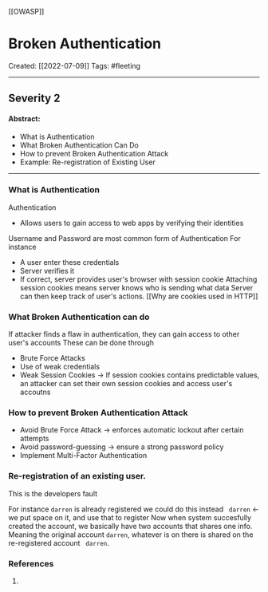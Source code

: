 [[OWASP]]

# Broken Authentication
Created:  [[2022-07-09]]
Tags: #fleeting 

---
## Severity 2
#### Abstract:
- What is Authentication
- What Broken Authentication Can Do
- How to prevent Broken Authentication Attack
- Example: Re-registration of Existing User

---
### What is Authentication
Authentication
- Allows users to gain access to web apps by verifying their identities

Username and Password are most common form of Authentication
For instance
- A user enter these credentials
- Server verifies it
- If correct, server provides user's browser with session cookie
Attaching session cookies means server knows who is sending what data
Server can then keep track of user's actions. [[Why are cookies used in HTTP]]

### What Broken Authentication can do 
If attacker finds a flaw in authentication, they can gain access to other user's accounts
These can be done through
- Brute Force Attacks
- Use of weak credentials
- Weak Session Cookies -> If session cookies contains predictable values, an attacker can set their own session cookies and access user's accoutns

### How to prevent Broken Authentication Attack
- Avoid Brute Force Attack -> enforces automatic lockout after certain attempts
- Avoid password-guessing -> ensure a strong password policy
- Implement Multi-Factor Authentication




### Re-registration of an existing user.
This is the developers fault

For instance
`darren` is already registered
we could do this instead
` darren`  <- we put space on it, and use that to register
Now when system succesfully created the account, we basically have two accounts that shares one info.
Meaning the original account `darren`, whatever is on there is shared on the 
re-registered account ` darren`.








### References
1. 